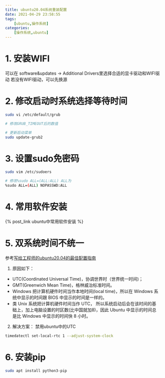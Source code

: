 ```yaml
---
title: ubuntu20.04系统重装配置
date: 2021-04-29 23:58:55
tags: 
    [ubuntu,操作系统] 
categories: 
    [操作系统,ubuntu]
---
```

# 1. 安装WIFI
可以在 software&updates -> Additional Drivers里选择合适的显卡驱动和WIFI驱动
若没有WIFI驱动，可以先换源

# 2. 修改启动时系统选择等待时间
```bash
sudo vi /etc/default/grub

# 修改GRUB_TIMEOUT后的数值

# 更新启动菜单
sudo update-grub2
```

# 3. 设置sudo免密码

```bash
sudo vim /etc/sudoers

# 修改%sudo ALL=(ALL:ALL) ALL为
%sudo ALL=(ALL) NOPASSWD:ALL
```

# 4. 常用软件安装
{% post_link ubuntu中常用软件安装 %}

# 5. 双系统时间不统一
参考[写给工程师的ubuntu20.04的最佳配置指南](https://juejin.im/post/5eb3a1556fb9a0434b73545c#heading-31)
1. 原因如下：

 - UTC(Coordinated Universal Time)，协调世界时（世界统一时间)；
 - GMT(Greenwich Mean Time)，格林威治标准时间。
 - Windows 把计算机硬件时间当作本地时间(local time)，所以在 Windows 系统中显示的时间跟 BIOS 中显示的时间是一样的。
 - 类 Unix 系统把计算机硬件时间当作 UTC， 所以系统启动后会在该时间的基础上，加上电脑设置的时区数(比中国就加8)，因此 Ubuntu 中显示的时间总是比 Windows 中显示的时间快 8 小时。
2. 解决方案：
禁用ubuntu中的UTC

```bash
timedatectl set-local-rtc 1 --adjust-system-clock
```

# 6. 安装pip
```bash
sudo apt install python3-pip
```